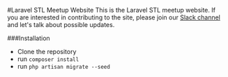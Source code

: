 #Laravel STL Meetup Website
This is the Laravel STL meetup website. If you are interested in contributing to the site, please join our [Slack channel](https://laravelstl.com/slack) and let's talk about possible updates.

###Installation

*   Clone the repository
*   run `composer install`
*   run `php artisan migrate --seed`
